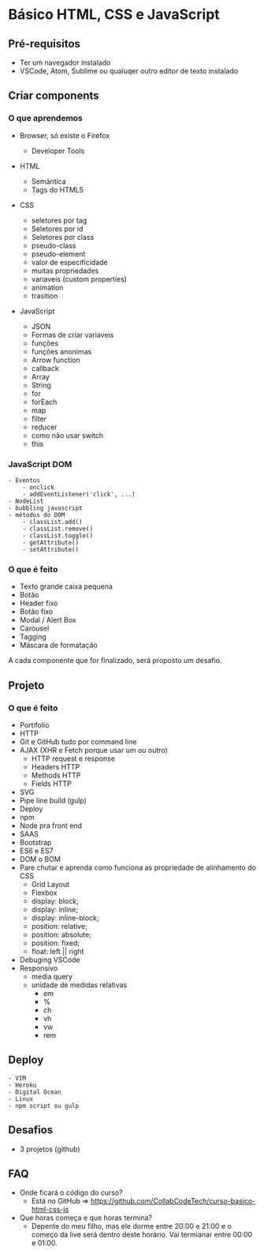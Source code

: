 # Básico HTML, CSS e JavaScript

## Pré-requisitos
- Ter um navegador instalado
- VSCode, Atom, Sublime ou qualuqer outro editor de texto instalado

## Criar components
### O que aprendemos
- Browser, só existe o Firefox
    - Developer Tools

- HTML
    - Semântica
    - Tags do HTML5

- CSS
    - seletores por tag
    - Seletores por id
    - Seletores por class
    - pseudo-class
    - pseudo-element
    - valor de especificidade
    - muitas propriedades
    - variaveis (custom properties)
    - animation
    - trasition

- JavaScript
    - JSON
    - Formas de criar variaveis
    - funções
    - funções anonimas
    - Arrow function
    - callback
    - Array
    - String
    - for
    - forEach 
    - map
    - filter
    - reducer
    - como não usar switch
    - this

### JavaScript DOM
    - Eventos
        - onclick
        - addEventListener('click', ...)
    - NodeList
    - bubbling javascript
    - métodos do DOM
        - classList.add()
        - classList.remove()
        - classList.toggle()
        - getAttribute()
        - setAttribute()

### O que é feito
- Texto grande caixa pequena
- Botão
- Header fixo
- Botão fixo
- Modal / Alert Box
- Carousel
- Tagging
- Máscara de formatação

A cada componente que for finalizado, será proposto um desafio.

## Projeto

### O que é feito
- Portifolio
- HTTP
- Git e GitHub tudo por command line
- AJAX (XHR e Fetch porque usar um ou outro)
    - HTTP request e response
    - Headers HTTP
    - Methods HTTP
    - Fields HTTP
- SVG
- Pipe line build (gulp)
- Deploy
- npm
- Node pra front end
- SAAS
- Bootstrap
- ES6 e ES7
- DOM o BOM
- Pare chutar e aprenda como funciona as propriedade de alinhamento do CSS
    - Grid Layout
    - Flexbox
    - display: block;
    - display: inline;
    - display: inline-block;
    - position: relative;
    - position: absolute;
    - position: fixed;
    - float: left || right
- Debuging VSCode
- Responsivo
    - media query
    - unidade de medidas relativas
        - em 
        - %
        - ch
        - vh
        - vw
        - rem

## Deploy
    - VIM
    - Heroku
    - Digital Ocean
    - Linux
    - npm script ou gulp


## Desafios
- 3 projetos (github) 

## FAQ 
- Onde ficará o código do curso?
    - Está no GitHub => https://github.com/CollabCodeTech/curso-basico-html-css-js
- Que horas começa e que horas termina?
    - Depente do meu filho, mas ele dorme entre 20:00 e 21:00 e o começo da live será dentro deste horário. Vai termianar entre 00:00 e 01:00.
